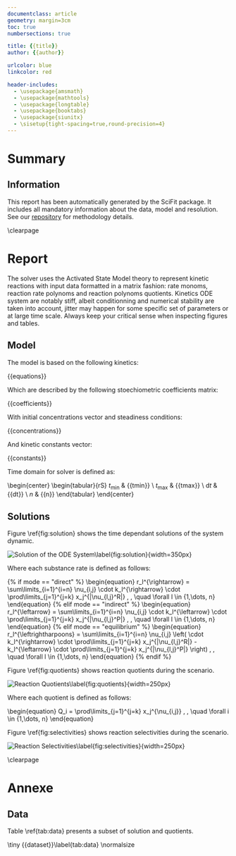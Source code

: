 ```yaml
---
documentclass: article
geometry: margin=3cm
toc: true
numbersections: true

title: {{title}}
author: {{author}}

urlcolor: blue
linkcolor: red

header-includes:
  - \usepackage{amsmath}
  - \usepackage{mathtools}
  - \usepackage{longtable}
  - \usepackage{booktabs}
  - \usepackage{siunitx}
  - \sisetup{tight-spacing=true,round-precision=4}
---
```

# Summary

## Information

This report has been automatically generated by the SciFit package.
It includes all mandatory information about the data, model and resolution.
See our [repository](https://github.com/jlandercy/scifit) for methodology details.

\clearpage

# Report

The solver uses the Activated State Model theory to represent kinetic reactions
with input data formatted in a matrix fashion: rate monoms, reaction rate polynoms and
reaction polynoms quotients. Kinetics ODE system are notably stiff, albeit conditionning
and numerical stability are taken into account, jitter may happen  for some specific
set of parameters or at large time scale. Always keep your critical sense when inspecting
figures and tables.

## Model

The model is based on the following kinetics:

{{equations}}

Which are described by the following stoechiometric coefficients matrix:

{{coefficients}}

With initial concentrations vector and steadiness conditions:

{{concentrations}}

And kinetic constants vector:

{{constants}}

Time domain for solver is defined as:

\begin{center}
\begin{tabular}{rS}
$t_{\min}$ & {{tmin}} \\
$t_{\max}$ & {{tmax}} \\
$\mathrm{d}t$ & {{dt}} \\
$n$ & {{n}}
\end{tabular}
\end{center}

## Solutions

Figure \ref{fig:solution} shows the time dependant solutions of the system dynamic.

![Solution of the ODE System\label{fig:solution}]({{solution}}){width=350px}

Where each substance rate is defined as follows:

{% if mode == "direct" %}
\begin{equation}
r_l^{\rightarrow} = \sum\limits_{i=1}^{i=n} \nu_{i,j} \cdot k_l^{\rightarrow} \cdot \prod\limits_{j=1}^{j=k} x_j^{|\nu_{l,j}^R|} \, , \quad \forall l \in \{1,\dots, n\}
\end{equation}
{% elif mode == "indirect" %}
\begin{equation}
r_l^{\leftarrow} = \sum\limits_{i=1}^{i=n} \nu_{i,j} \cdot k_l^{\leftarrow} \cdot \prod\limits_{j=1}^{j=k} x_j^{|\nu_{l,j}^P|} \, , \quad \forall l \in \{1,\dots, n\}
\end{equation}
{% elif mode == "equilibrium" %}
\begin{equation}
r_l^{\leftrightharpoons} = \sum\limits_{i=1}^{i=n} \nu_{i,j} \left( \cdot k_l^{\rightarrow} \cdot \prod\limits_{j=1}^{j=k} x_j^{|\nu_{l,j}^R|} - k_l^{\leftarrow} \cdot \prod\limits_{j=1}^{j=k} x_j^{|\nu_{l,j}^P|} \right) \, , \quad \forall l \in \{1,\dots, n\}
\end{equation}
{% endif %}


Figure \ref{fig:quotients} shows reaction quotients during the scenario.

![Reaction Quotients\label{fig:quotients}]({{quotients}}){width=250px}

Where each quotient is defined as follows:

\begin{equation}
Q_i = \prod\limits_{j=1}^{j=k} x_j^{\nu_{i,j}} \, , \quad \forall i \in \{1,\dots, n\}
\end{equation}


Figure \ref{fig:selectivities} shows reaction selectivities during the scenario.

![Reaction Selectivities\label{fig:selectivities}]({{selectivities}}){width=250px}


\clearpage

# Annexe

## Data
Table \ref{tab:data} presents a subset of solution and quotients.

\tiny
{{dataset}}\label{tab:data}
\normalsize
